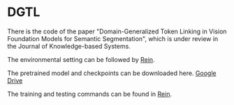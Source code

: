 # DGTL

There is the code of the paper "Domain-Generalized Token Linking in Vision Foundation Models for Semantic Segmentation", which is under review in the Journal of Knowledge-based Systems.

The environmental setting can be followed by [Rein](https://github.com/w1oves/Rein).

The pretrained model and checkpoints can be downloaded here. [Google Drive](https://drive.google.com/drive/folders/1KBLQ7nbOekcUdbTT-w-RRnwHuHxNJmoY?usp=drive_link)

The training and testing commands can be found in [Rein](https://github.com/w1oves/Rein).
